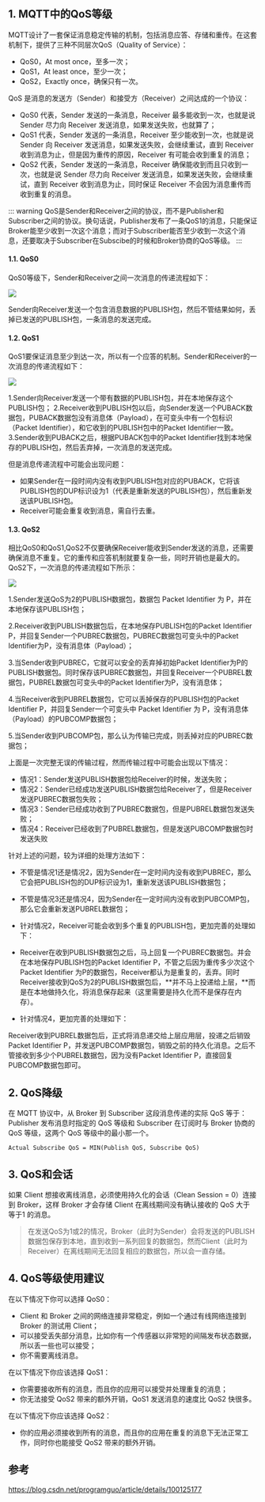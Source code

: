 ## 1. MQTT中的QoS等级

MQTT设计了一套保证消息稳定传输的机制，包括消息应答、存储和重传。在这套机制下，提供了三种不同层次QoS（Quality of Service）：

* QoS0，At most once，至多一次；
* QoS1，At least once，至少一次；
* QoS2，Exactly once，确保只有一次。

QoS 是消息的发送方（Sender）和接受方（Receiver）之间达成的一个协议：

* QoS0 代表，Sender 发送的一条消息，Receiver 最多能收到一次，也就是说 Sender 尽力向 Receiver 发送消息，如果发送失败，也就算了；
* QoS1 代表，Sender 发送的一条消息，Receiver 至少能收到一次，也就是说 Sender 向 Receiver 发送消息，如果发送失败，会继续重试，直到 Receiver 收到消息为止，但是因为重传的原因，Receiver 有可能会收到重复的消息；
* QoS2 代表，Sender 发送的一条消息，Receiver 确保能收到而且只收到一次，也就是说 Sender 尽力向 Receiver 发送消息，如果发送失败，会继续重试，直到 Receiver 收到消息为止，同时保证 Receiver 不会因为消息重传而收到重复的消息。

::: warning
QoS是Sender和Receiver之间的协议，而不是Publisher和Subscriber之间的协议。换句话说，Publisher发布了一条QoS1的消息，只能保证Broker能至少收到一次这个消息；而对于Subscriber能否至少收到一次这个消息，还要取决于Subscriber在Subscibe的时候和Broker协商的QoS等级。
:::

#### 1.1. QoS0

QoS0等级下，Sender和Receiver之间一次消息的传递流程如下：

![](https://pek3b.qingstor.com/hexo-blog/hexo-blog/20210630180739.png)

Sender向Receiver发送一个包含消息数据的PUBLISH包，然后不管结果如何，丢掉已发送的PUBLISH包，一条消息的发送完成。

#### 1.2. QoS1

QoS1要保证消息至少到达一次，所以有一个应答的机制。Sender和Receiver的一次消息的传递流程如下：

![](https://pek3b.qingstor.com/hexo-blog/hexo-blog/20210630180811.png)

1.Sender向Receiver发送一个带有数据的PUBLISH包，并在本地保存这个PUBLISH包；
2.Receiver收到PUBLISH包以后，向Sender发送一个PUBACK数据包，PUBACK数据包没有消息体（Payload），在可变头中有一个包标识（Packet Identifier），和它收到的PUBLISH包中的Packet Identifier一致。
3.Sender收到PUBACK之后，根据PUBACK包中的Packet Identifier找到本地保存的PUBLISH包，然后丢弃掉，一次消息的发送完成。

但是消息传递流程中可能会出现问题：

* 如果Sender在一段时间内没有收到PUBLISH包对应的PUBACK，它将该PUBLISH包的DUP标识设为1（代表是重新发送的PUBLISH包），然后重新发送该PUBLISH包。
* Receiver可能会重复收到消息，需自行去重。

#### 1.3. QoS2

相比QoS0和QoS1,QoS2不仅要确保Receiver能收到Sender发送的消息，还需要确保消息不重复。它的重传和应答机制就要复杂一些，同时开销也是最大的。QoS2下，一次消息的传递流程如下所示：

![](https://pek3b.qingstor.com/hexo-blog/hexo-blog/20210630181042.png)

1.Sender发送QoS为2的PUBLISH数据包，数据包 Packet Identifier 为 P，并在本地保存该PUBLISH包；

2.Receiver收到PUBLISH数据包后，在本地保存PUBLISH包的Packet Identifier P，并回复Sender一个PUBREC数据包，PUBREC数据包可变头中的Packet Identifier为P，没有消息体（Payload）；

3.当Sender收到PUBREC，它就可以安全的丢弃掉初始Packet Identifier为P的PUBLISH数据包。同时保存该PUBREC数据包，并回复Receiver一个PUBREL数据包，PUBREL数据包可变头中的Packet Identifier为P，没有消息体；

4.当Receiver收到PUBREL数据包，它可以丢掉保存的PUBLISH包的Packet Identifier P，并回复Sender一个可变头中 Packet Identifier 为 P，没有消息体（Payload）的PUBCOMP数据包；

5.当Sender收到PUBCOMP包，那么认为传输已完成，则丢掉对应的PUBREC数据包；

上面是一次完整无误的传输过程，然而传输过程中可能会出现以下情况：

* 情况1：Sender发送PUBLISH数据包给Receiver的时候，发送失败；
* 情况2：Sender已经成功发送PUBLISH数据包给Receiver了，但是Receiver发送PUBREC数据包失败；
* 情况3：Sender已经成功收到了PUBREC数据包，但是PUBREL数据包发送失败；
* 情况4：Receiver已经收到了PUBREL数据包，但是发送PUBCOMP数据包时发送失败

针对上述的问题，较为详细的处理方法如下：

* 不管是情况1还是情况2，因为Sender在一定时间内没有收到PUBREC，那么它会把PUBLISH包的DUP标识设为1，重新发送该PUBLISH数据包；

* 不管是情况3还是情况4，因为Sender在一定时间内没有收到PUBCOMP包，那么它会重新发送PUBREL数据包；

* 针对情况2，Receiver可能会收到多个重复的PUBLISH包，更加完善的处理如下：

* Receiver在收到PUBLISH数据包之后，马上回复一个PUBREC数据包。并会在本地保存PUBLISH包的Packet Identifier P，不管之后因为重传多少次这个Packet Identifier 为P的数据包，Receiver都认为是重复的，丢弃。同时Receiver接收到QoS为2的PUBLISH数据包后，**并不马上投递给上层，**而是在本地做持久化，将消息保存起来（这里需要是持久化而不是保存在内存）。

* 针对情况4，更加完善的处理如下：

Receiver收到PUBREL数据包后，正式将消息递交给上层应用层，投递之后销毁Packet Identifier P，并发送PUBCOMP数据包，销毁之前的持久化消息。之后不管接收到多少个PUBREL数据包，因为没有Packet Identifier P，直接回复PUBCOMP数据包即可。

## 2. QoS降级
在 MQTT 协议中，从 Broker 到 Subscriber 这段消息传递的实际 QoS 等于：Publisher 发布消息时指定的 QoS 等级和 Subscriber 在订阅时与 Broker 协商的 QoS 等级，这两个 QoS 等级中的最小那一个。

`Actual Subscribe QoS = MIN(Publish QoS, Subscribe QoS)`

## 3. QoS和会话

如果 Client 想接收离线消息，必须使用持久化的会话（Clean Session = 0）连接到 Broker，这样 Broker 才会存储 Client 在离线期间没有确认接收的 QoS 大于 等于1 的消息。

> 在发送QoS为1或2的情况，Broker（此时为Sender）会将发送的PUBLISH数据包保存到本地，直到收到一系列回复的数据包，然而Client（此时为Receiver）在离线期间无法回复相应的数据包，所以会一直存储。

## 4. QoS等级使用建议

在以下情况下你可以选择 QoS0：

* Client 和 Broker 之间的网络连接非常稳定，例如一个通过有线网络连接到 Broker 的测试用 Client；
* 可以接受丢失部分消息，比如你有一个传感器以非常短的间隔发布状态数据，所以丢一些也可以接受；
* 你不需要离线消息。

在以下情况下你应该选择 QoS1：

* 你需要接收所有的消息，而且你的应用可以接受并处理重复的消息；
* 你无法接受 QoS2 带来的额外开销，QoS1 发送消息的速度比 QoS2 快很多。

在以下情况下你应该选择 QoS2：

* 你的应用必须接收到所有的消息，而且你的应用在重复的消息下无法正常工作，同时你也能接受 QoS2 带来的额外开销。


## 参考

https://blog.csdn.net/programguo/article/details/100125177
